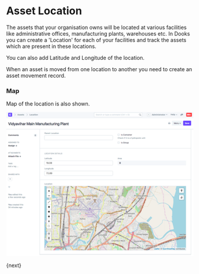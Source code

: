 # Asset Location

The assets that your organisation owns will be located at various facilities like administrative offices, manufacturing plants, warehouses etc. In Dooks you can create a 'Location' for each of your facilities and track the assets which are present in these locations.

You can also add Latitude and Longitude of the location.

When an asset is moved from one location to another you need to create an asset movement record.

### Map

Map of the location is also shown.

<img class="screenshot" alt="Asset" src="./assets/asset_location.png">

{next}
